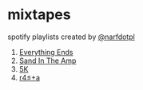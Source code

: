 mixtapes
========

spotify playlists created by [@narfdotpl](http://narf.pl/)

1. [Everything Ends](http://open.spotify.com/user/1166776863/playlist/3F645rIj60X8aQmPS3kflX)
2. [Sand In The Amp](http://open.spotify.com/user/1166776863/playlist/5dQRWh5ETy5Aa0s3qZFEOZ)
3. [5K](http://open.spotify.com/user/1166776863/playlist/0EjMivyDuZquEjHZ8rWFID)
4. [r4≤+a](http://open.spotify.com/user/1166776863/playlist/4JpEcRNNZPzfdNBF32K9fs)
